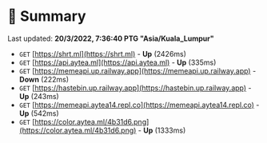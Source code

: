 # 📖 Summary
Last updated: **20/3/2022, 7:36:40 PTG "Asia/Kuala_Lumpur"**

- `GET` [https://shrt.ml](https://shrt.ml) - **Up** (2426ms)
- `GET` [https://api.aytea.ml](https://api.aytea.ml) - **Up** (335ms)
- `GET` [https://memeapi.up.railway.app](https://memeapi.up.railway.app) - **Down** (222ms)
- `GET` [https://hastebin.up.railway.app](https://hastebin.up.railway.app) - **Up** (243ms)
- `GET` [https://memeapi.aytea14.repl.co](https://memeapi.aytea14.repl.co) - **Up** (542ms)
- `GET` [https://color.aytea.ml/4b31d6.png](https://color.aytea.ml/4b31d6.png) - **Up** (1333ms)
